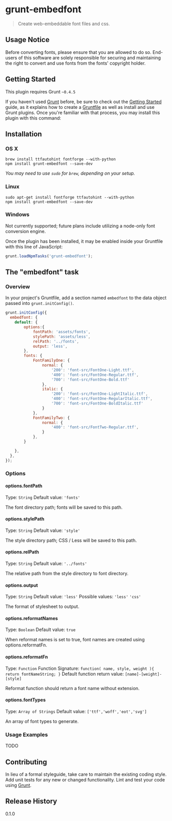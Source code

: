 # grunt-embedfont

> Create web-embeddable font files and css.

## Usage Notice
Before converting fonts, please ensure that you are allowed to do so.
End-users of this software are solely responsible for securing and maintaining the right to convert and use fonts from the fonts' copyright holder.


## Getting Started
This plugin requires Grunt `~0.4.5`

If you haven't used [Grunt](http://gruntjs.com/) before, be sure to check out the [Getting Started](http://gruntjs.com/getting-started) guide, as it explains how to create a [Gruntfile](http://gruntjs.com/sample-gruntfile) as well as install and use Grunt plugins. Once you're familiar with that process, you may install this plugin with this command:

## Installation

### OS X

```
brew install ttfautohint fontforge --with-python
npm install grunt-embedfont --save-dev
```

*You may need to use `sudo` for `brew`, depending on your setup.*

### Linux

```
sudo apt-get install fontforge ttfautohint --with-python
npm install grunt-embedfont --save-dev
```

### Windows

Not currently supported; future plans include utilizing a node-only font conversion engine.




Once the plugin has been installed, it may be enabled inside your Gruntfile with this line of JavaScript:

```js
grunt.loadNpmTasks('grunt-embedfont');
```

## The "embedfont" task

### Overview
In your project's Gruntfile, add a section named `embedfont` to the data object passed into `grunt.initConfig()`.

```js
grunt.initConfig({
  embedfont: {
    default: {
	    options:{
		    fontPath: 'assets/fonts',
		    stylePath: 'assets/less',
		    relPath: '../fonts',
		    output: 'less',
	    },
	    fonts: {
		    FontFamilyOne: {
			    normal: {
				    '200': 'font-src/FontOne-Light.ttf',
				    '400': 'font-src/FontOne-Regular.ttf',
				    '700': 'font-src/FontOne-Bold.ttf'
			    },
			    italic: {
				    '200': 'font-src/FontOne-LightItalic.ttf',
				    '400': 'font-src/FontOne-RegularItalic.ttf',
				    '700': 'font-src/FontOne-BoldItalic.ttf'
			    }
		    },
		    FontFamilyTwo: {
			    normal: {
				    '400': 'font-src/FontTwo-Regular.ttf',
			    }
		    },
	    }

    },
  },
});
```

### Options

#### options.fontPath
Type: `String`
Default value: `'fonts'`

The font directory path; fonts will be saved to this path.

#### options.stylePath
Type: `String`
Default value: `'style'`

The style directory path; CSS / Less will be saved to this path.

#### options.relPath
Type: `String`
Default value: `'../fonts'`

The relative path from the style directory to font directory.

#### options.output
Type: `String`
Default value: `'less'`
Possible values: `'less'` `'css'`

The format of stylesheet to output.

#### options.reformatNames
Type: `Boolean`
Default value: `true`

When reformat names is set to true, font names are created using options.reformatFn.

#### options.reformatFn
Type: `Function`
Function Signature: `function( name, style, weight ){ return fontNameString; }`
Default function return value: `[name]-[weight]-[style]`

Reformat function should return a font name without extension.


#### options.fontTypes
Type: `Array of Strings`
Default value: `['ttf','woff','eot','svg']`

An array of font types to generate.

### Usage Examples

TODO

## Contributing
In lieu of a formal styleguide, take care to maintain the existing coding style. Add unit tests for any new or changed functionality. Lint and test your code using [Grunt](http://gruntjs.com/).

## Release History
0.1.0